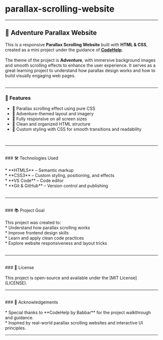 # parallax-scrolling-website


---

## 🌄 Adventure Parallax Website

This is a responsive **Parallax Scrolling Website** built with **HTML & CSS**, created as a mini project under the guidance of **[CodeHelp](https://www.youtube.com/@CodeHelp)**.
<br><br>
The theme of the project is **Adventure**, with immersive background images and smooth scrolling effects to enhance the user experience. It serves as a great learning project to understand how parallax design works and how to build visually engaging web pages.
<br><br>
<hr>

### 🚀 Features

* 🌌 Parallax scrolling effect using pure CSS
  <br>
* 🧭 Adventure-themed layout and imagery<br>
* 📱 Fully responsive on all screen sizes<br>
* 🎯 Clean and organized HTML structure<br>
* 🎨 Custom styling with CSS for smooth transitions and readability<br>
<br>
<hr><br>
### 🛠️ Technologies Used
<br><br>
* **HTML5** – Semantic markup<br>
* **CSS3** – Custom styling, positioning, and effects<br>
* **VS Code** – Code editor<br>
* **Git & GitHub** – Version control and publishing<br>
<br>
<hr>
<br>
### 📚 Project Goal
<br><br>
This project was created to:
<br>
* Understand how parallax scrolling works<br>
* Improve frontend design skills<br>
* Learn and apply clean code practices<br>
* Explore website responsiveness and layout tricks<br>
<br>
<hr>
<br>
### 📄 License
<br><br>
This project is open-source and available under the [MIT License](LICENSE).
<br>
<hr>
<br>
### 🙌 Acknowledgements
<br><br>
* Special thanks to **CodeHelp by Babbar** for the project walkthrough and guidance.<br>
* Inspired by real-world parallax scrolling websites and interactive UI principles.<br>
<hr>


